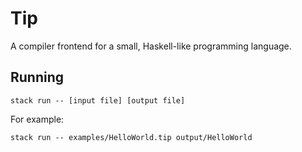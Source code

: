# Tip
A compiler frontend for a small, Haskell-like programming language.

## Running
`stack run -- [input file] [output file]`

For example:

`stack run -- examples/HelloWorld.tip output/HelloWorld`
